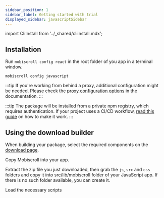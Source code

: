 ```yaml
---
sidebar_position: 1
sidebar_label: Getting started with trial
displayed_sidebar: javascriptSidebar
---
```


import CliInstall from '../\_shared/cliinstall.mdx';

## Installation

<CliInstall />

Run `mobiscroll config react` in the root folder of you app in a terminal window.

```
mobiscroll config javascript
```

:::tip
If you're working from behind a proxy, additional configuration might be needed. Please check the [proxy configuration options](https://docs.mobiscroll.com/cli#proxy) in the documentation.
:::

:::tip
The package will be installed from a private npm registry, which requires authentication. If your project uses a CI/CD workflow, [read this guide](http://help.mobiscroll.com/en/articles/1195431-installing-mobiscroll-with-npm#setting-up-for-cicd) on how to make it work.
:::

## Using the download builder

When building your package, select the required components on the [download page](https://download.mobiscroll.com/).

Copy Mobiscroll into your app.

Extract the zip file you just downloaded, then grab the `js`, `src` and `css` folders and copy it into src/lib/mobiscroll folder of your JavaScript app. If there is no such folder available, you can create it.

Load the necessary scripts
